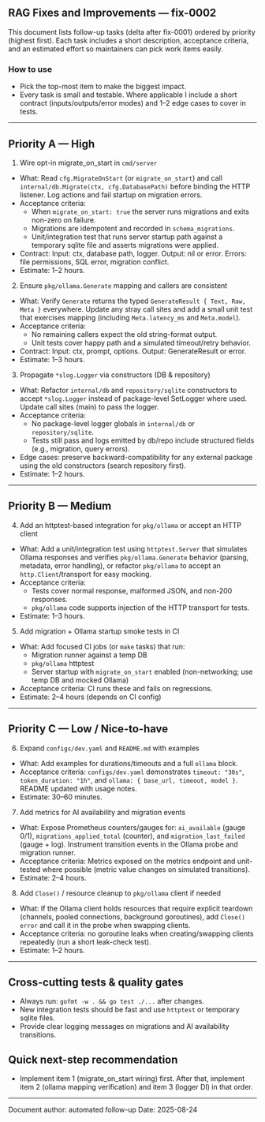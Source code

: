 ## RAG Fixes and Improvements — fix-0002

This document lists follow-up tasks (delta after fix-0001) ordered by priority (highest first). Each task includes a short description, acceptance criteria, and an estimated effort so maintainers can pick work items easily.

### How to use
- Pick the top-most item to make the biggest impact.
- Every task is small and testable. Where applicable I include a short contract (inputs/outputs/error modes) and 1–2 edge cases to cover in tests.

---

## Priority A — High

1) Wire opt-in migrate_on_start in `cmd/server`

- What: Read `cfg.MigrateOnStart` (or `migrate_on_start`) and call `internal/db.Migrate(ctx, cfg.DatabasePath)` before binding the HTTP listener. Log actions and fail startup on migration errors.
- Acceptance criteria:
  - When `migrate_on_start: true` the server runs migrations and exits non-zero on failure.
  - Migrations are idempotent and recorded in `schema_migrations`.
  - Unit/integration test that runs server startup path against a temporary sqlite file and asserts migrations were applied.
- Contract: Input: ctx, database path, logger. Output: nil or error. Errors: file permissions, SQL error, migration conflict.
- Estimate: 1–2 hours.

2) Ensure `pkg/ollama.Generate` mapping and callers are consistent

- What: Verify `Generate` returns the typed `GenerateResult { Text, Raw, Meta }` everywhere. Update any stray call sites and add a small unit test that exercises mapping (including `Meta.latency_ms` and `Meta.model`).
- Acceptance criteria:
  - No remaining callers expect the old string-format output.
  - Unit tests cover happy path and a simulated timeout/retry behavior.
- Contract: Input: ctx, prompt, options. Output: GenerateResult or error.
- Estimate: 1–3 hours.

3) Propagate `*slog.Logger` via constructors (DB & repository)

- What: Refactor `internal/db` and `repository/sqlite` constructors to accept `*slog.Logger` instead of package-level SetLogger where used. Update call sites (main) to pass the logger.
- Acceptance criteria:
  - No package-level logger globals in `internal/db` or `repository/sqlite`.
  - Tests still pass and logs emitted by db/repo include structured fields (e.g., migration, query errors).
- Edge cases: preserve backward-compatibility for any external package using the old constructors (search repository first).
- Estimate: 1–2 hours.

---

## Priority B — Medium

4) Add an httptest-based integration for `pkg/ollama` or accept an HTTP client

- What: Add a unit/integration test using `httptest.Server` that simulates Ollama responses and verifies `pkg/ollama.Generate` behavior (parsing, metadata, error handling), or refactor `pkg/ollama` to accept an `http.Client`/transport for easy mocking.
- Acceptance criteria:
  - Tests cover normal response, malformed JSON, and non-200 responses.
  - `pkg/ollama` code supports injection of the HTTP transport for tests.
- Estimate: 1–3 hours.

5) Add migration + Ollama startup smoke tests in CI

- What: Add focused CI jobs (or `make` tasks) that run:
  - Migration runner against a temp DB
  - `pkg/ollama` httptest
  - Server startup with `migrate_on_start` enabled (non-networking; use temp DB and mocked Ollama)
- Acceptance criteria: CI runs these and fails on regressions.
- Estimate: 2–4 hours (depends on CI config)


---

## Priority C — Low / Nice-to-have

6) Expand `configs/dev.yaml` and `README.md` with examples

- What: Add examples for durations/timeouts and a full `ollama` block.
- Acceptance criteria: `configs/dev.yaml` demonstrates `timeout: "30s"`, `token_duration: "1h"`, and `ollama: { base_url, timeout, model }`. README updated with usage notes.
- Estimate: 30–60 minutes.

7) Add metrics for AI availability and migration events

- What: Expose Prometheus counters/gauges for: `ai_available` (gauge 0/1), `migrations_applied_total` (counter), and `migration_last_failed` (gauge + log). Instrument transition events in the Ollama probe and migration runner.
- Acceptance criteria: Metrics exposed on the metrics endpoint and unit-tested where possible (metric value changes on simulated transitions).
- Estimate: 2–4 hours.

8) Add `Close()` / resource cleanup to `pkg/ollama` client if needed

- What: If the Ollama client holds resources that require explicit teardown (channels, pooled connections, background goroutines), add `Close() error` and call it in the probe when swapping clients.
- Acceptance criteria: no goroutine leaks when creating/swapping clients repeatedly (run a short leak-check test).
- Estimate: 1–2 hours.

---

## Cross-cutting tests & quality gates

- Always run: `gofmt -w . && go test ./...` after changes.
- New integration tests should be fast and use `httptest` or temporary sqlite files.
- Provide clear logging messages on migrations and AI availability transitions.

## Quick next-step recommendation

- Implement item 1 (migrate_on_start wiring) first. After that, implement item 2 (ollama mapping verification) and item 3 (logger DI) in that order.

---

Document author: automated follow-up
Date: 2025-08-24
